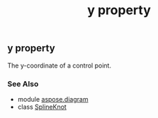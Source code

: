 ﻿---
title: y property
second_title: Aspose.Diagram for Python via .NET API References
description: 
type: docs
weight: 70
url: /python-net/aspose.diagram/splineknot/y/
is_root: false
---

## y property


The y-coordinate of a control point.

### See Also
* module [aspose.diagram](../../)
* class [SplineKnot](/diagram/python-net/aspose.diagram/splineknot)
